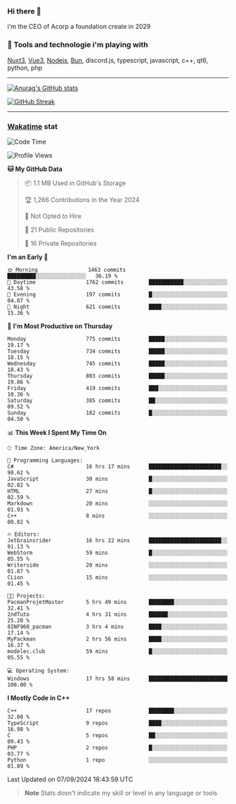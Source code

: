 ### Hi there 👋

i'm the CEO of Acorp a foundation create in 2029  

### 🧰 Tools and technologie i'm playing with

[Nuxt3](https://nuxt.com), [Vue3](https://vuejs.org/), [Nodejs](https://nodejs.org), [Bun](https://bun.sh/), discord.js, typescript, javascript, c++, qt6, python, php

---

[![Anurag's GitHub stats](https://github-readme-stats.vercel.app/api?username=ackimixs&show_icons=true&theme=github_dark&count_private=true)](https://www.ackimixs.xyz)

[![GitHub Streak](https://github-readme-streak-stats.herokuapp.com?user=Ackimixs&theme=github-dark-blue&date_format=j%20M%5B%20Y%5D&mode=weekly)](https://git.io/streak-stats)

---
 
 ### [Wakatime](https://wakatime.com/) stat

<!--START_SECTION:waka-->
![Code Time](http://img.shields.io/badge/Code%20Time-1%2C261%20hrs%2048%20mins-blue)

![Profile Views](http://img.shields.io/badge/Profile%20Views-0-blue)

**🐱 My GitHub Data** 

> 📦 1.1 MB Used in GitHub's Storage 
 > 
> 🏆 1,266 Contributions in the Year 2024
 > 
> 🚫 Not Opted to Hire
 > 
> 📜 21 Public Repositories 
 > 
> 🔑 16 Private Repositories 
 > 
**I'm an Early 🐤** 

```text
🌞 Morning                1463 commits        █████████░░░░░░░░░░░░░░░░   36.19 % 
🌆 Daytime                1762 commits        ███████████░░░░░░░░░░░░░░   43.58 % 
🌃 Evening                197 commits         █░░░░░░░░░░░░░░░░░░░░░░░░   04.87 % 
🌙 Night                  621 commits         ████░░░░░░░░░░░░░░░░░░░░░   15.36 % 
```
📅 **I'm Most Productive on Thursday** 

```text
Monday                   775 commits         █████░░░░░░░░░░░░░░░░░░░░   19.17 % 
Tuesday                  734 commits         █████░░░░░░░░░░░░░░░░░░░░   18.15 % 
Wednesday                745 commits         █████░░░░░░░░░░░░░░░░░░░░   18.43 % 
Thursday                 803 commits         █████░░░░░░░░░░░░░░░░░░░░   19.86 % 
Friday                   419 commits         ███░░░░░░░░░░░░░░░░░░░░░░   10.36 % 
Saturday                 385 commits         ██░░░░░░░░░░░░░░░░░░░░░░░   09.52 % 
Sunday                   182 commits         █░░░░░░░░░░░░░░░░░░░░░░░░   04.50 % 
```


📊 **This Week I Spent My Time On** 

```text
🕑︎ Time Zone: America/New_York

💬 Programming Languages: 
C#                       16 hrs 17 mins      ███████████████████████░░   90.62 % 
JavaScript               30 mins             █░░░░░░░░░░░░░░░░░░░░░░░░   02.82 % 
HTML                     27 mins             █░░░░░░░░░░░░░░░░░░░░░░░░   02.59 % 
Markdown                 20 mins             ░░░░░░░░░░░░░░░░░░░░░░░░░   01.93 % 
C++                      8 mins              ░░░░░░░░░░░░░░░░░░░░░░░░░   00.82 % 

🔥 Editors: 
Jetbrainsrider           16 hrs 22 mins      ███████████████████████░░   91.13 % 
WebStorm                 59 mins             █░░░░░░░░░░░░░░░░░░░░░░░░   05.55 % 
Writerside               20 mins             ░░░░░░░░░░░░░░░░░░░░░░░░░   01.87 % 
CLion                    15 mins             ░░░░░░░░░░░░░░░░░░░░░░░░░   01.45 % 

🐱‍💻 Projects: 
PacmanProjetMaster       5 hrs 49 mins       ████████░░░░░░░░░░░░░░░░░   32.41 % 
2ndTuto                  4 hrs 31 mins       ██████░░░░░░░░░░░░░░░░░░░   25.20 % 
8INF960_pacman           3 hrs 4 mins        ████░░░░░░░░░░░░░░░░░░░░░   17.14 % 
MyPackman                2 hrs 56 mins       ████░░░░░░░░░░░░░░░░░░░░░   16.37 % 
modelec.club             59 mins             █░░░░░░░░░░░░░░░░░░░░░░░░   05.55 % 

💻 Operating System: 
Windows                  17 hrs 58 mins      █████████████████████████   100.00 % 
```

**I Mostly Code in C++** 

```text
C++                      17 repos            ████████░░░░░░░░░░░░░░░░░   32.08 % 
TypeScript               9 repos             ████░░░░░░░░░░░░░░░░░░░░░   16.98 % 
C                        5 repos             ██░░░░░░░░░░░░░░░░░░░░░░░   09.43 % 
PHP                      2 repos             █░░░░░░░░░░░░░░░░░░░░░░░░   03.77 % 
Python                   1 repo              ░░░░░░░░░░░░░░░░░░░░░░░░░   01.89 % 
```




 Last Updated on 07/09/2024 18:43:59 UTC
<!--END_SECTION:waka-->

> **Note**
> Stats dosn't indicate my skill or level in any language or tools
